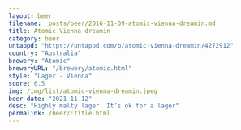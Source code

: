 ```yaml
---
layout: beer
filename: _posts/beer/2016-11-09-atomic-vienna-dreamin.md
title: Atomic Vienna dreamin
category: beer
untappd: "https://untappd.com/b/atomic-vienna-dreamin/4272912"
country: "Australia"
brewery: "Atomic"
breweryURL: "/brewery/atomic.html"
style: "Lager - Vienna"
score: 6.5
img: /img/list/atomic-vienna-dreamin.jpeg
beer-date: "2021-11-12"
desc: "Highly malty lager. It’s ok for a lager"
permalink: /beer/:title.html
---
```

